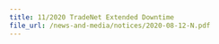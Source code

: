 ```yaml
---
title: 11/2020 TradeNet Extended Downtime
file_url: /news-and-media/notices/2020-08-12-N.pdf
---
```


